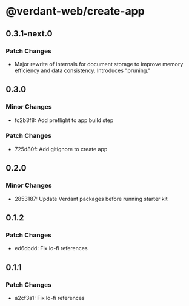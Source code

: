 # @verdant-web/create-app

## 0.3.1-next.0

### Patch Changes

- Major rewrite of internals for document storage to improve memory efficiency and data consistency. Introduces "pruning."

## 0.3.0

### Minor Changes

- fc2b3f8: Add preflight to app build step

### Patch Changes

- 725d80f: Add gitignore to create app

## 0.2.0

### Minor Changes

- 2853187: Update Verdant packages before running starter kit

## 0.1.2

### Patch Changes

- ed6dcdd: Fix lo-fi references

## 0.1.1

### Patch Changes

- a2cf3a1: Fix lo-fi references
